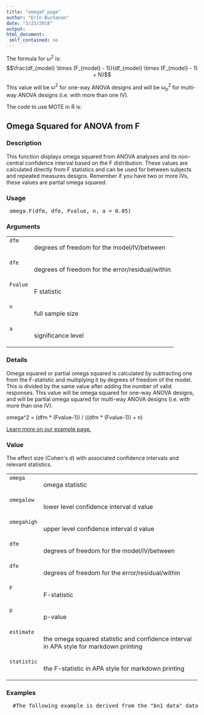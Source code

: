 ```yaml
---
title: "omegaf_page"
author: "Erin Buchanan"
date: "3/23/2018"
output: 
html_document:
 self_contained: no
---
```


The formula for $\omega^2$ is: $$\frac{df_{model} \times (F_{model} - 1)}{df_{model} \times (F_{model} - 1) + N}$$

This value will be $\omega^2$ for one-way ANOVA designs and will be $\omega_p^2$ for multi-way ANOVA designs (i.e. with more than one IV). 

The code to use MOTE in R is: 
 

 
<h2>Omega Squared for ANOVA from F</h2>  <h3>Description</h3>  <p>This function displays omega squared from ANOVA analyses and its non-central confidence interval based on the F distribution. These values are calculated directly from F statistics and can be used for between subjects and repeated measures designs. Remember if you have two or more IVs, these values are partial omega squared. </p>   <h3>Usage</h3>  <pre> omega.F(dfm, dfe, Fvalue, n, a = 0.05) </pre>   <h3>Arguments</h3>  <table summary="R argblock"> <tr valign="top"><td><code>dfm</code></td> <td> <p>degrees of freedom for the model/IV/between</p> </td></tr> <tr valign="top"><td><code>dfe</code></td> <td> <p>degrees of freedom for the error/residual/within</p> </td></tr> <tr valign="top"><td><code>Fvalue</code></td> <td> <p>F statistic</p> </td></tr> <tr valign="top"><td><code>n</code></td> <td> <p>full sample size</p> </td></tr> <tr valign="top"><td><code>a</code></td> <td> <p>significance level</p> </td></tr> </table>   <h3>Details</h3>  <p>Omega squared or partial omega squared is calculated by subtracting one from the F-statistic and multiplying it by degrees of freedom of the model. This is divided by the same value after adding the number of valid responses. This value will be omega squared for one-way ANOVA designs, and will be partial omega squared for multi-way ANOVA designs (i.e. with more than one IV). </p> <p>omega^2 = (dfm * (Fvalue-1)) / ((dfm * (Fvalue-1)) + n) </p> <p><a href="https://www.aggieerin.com/shiny-server/tests/omegaf.html">Learn more on our example page.</a> </p>   <h3>Value</h3>  <p>The effect size (Cohen's d) with associated confidence intervals and relevant statistics. </p> <table summary="R valueblock"> <tr valign="top"><td><code>omega</code></td> <td> <p>omega statistic</p> </td></tr> <tr valign="top"><td><code>omegalow</code></td> <td> <p>lower level confidence interval d value</p> </td></tr> <tr valign="top"><td><code>omegahigh</code></td> <td> <p>upper level confidence interval d value</p> </td></tr> <tr valign="top"><td><code>dfm</code></td> <td> <p>degrees of freedom for the model/IV/between</p> </td></tr> <tr valign="top"><td><code>dfe</code></td> <td> <p>degrees of freedom for the error/residual/within</p> </td></tr> <tr valign="top"><td><code>F</code></td> <td> <p>F-statistic</p> </td></tr> <tr valign="top"><td><code>p</code></td> <td> <p>p-value</p> </td></tr> <tr valign="top"><td><code>estimate</code></td> <td> <p>the omega squared statistic and confidence interval in APA style for markdown printing</p> </td></tr> <tr valign="top"><td><code>statistic</code></td> <td> <p>the F-statistic in APA style for markdown printing</p> </td></tr> </table>   <h3>Examples</h3>  <pre>  #The following example is derived from the "bn1_data" dataset, included #in the MOTE library.  #A health psychologist recorded the number of close inter-personal #attachments of 45-year-olds who were in excellent, fair, or poor #health. People in the Excellent Health group had 4, 3, 2, and 3 #close attachments; people in the Fair Health group had 3, 5, #and 8 close attachments; and people in the Poor Health group #had 3, 1, 0, and 2 close attachments.  anova_model = lm(formula = friends ~ group, data = bn1_data) summary.aov(anova_model)  omega.F(dfm = 2, dfe = 8,       Fvalue = 5.134, n = 11, a = .05) </pre>   </body></html> 
